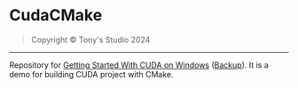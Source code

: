 # CudaCMake

> Copyright &copy; Tony's Studio 2024

---

Repository for [Getting Started With CUDA on Windows](https://blog.tonys-studio.top/posts/Getting-Started-with-CUDA/) ([Backup](https://lord-turmoil.github.io/posts/Getting-Started-with-CUDA/)). It is a demo for building CUDA project with CMake.
